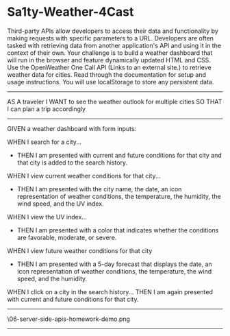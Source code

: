 # Sa1ty-Weather-4Cast
Third-party APIs allow developers to access their data and functionality by making requests with specific parameters to a URL. Developers are often tasked with retrieving data from another application's API and using it in the context of their own. Your challenge is to build a weather dashboard that will run in the browser and feature dynamically updated HTML and CSS.  Use the OpenWeather One Call API (Links to an external site.) to retrieve weather data for cities. Read through the documentation for setup and usage instructions. You will use localStorage to store any persistent data.
____________________________________________________________________________
AS A traveler
I WANT to see the weather outlook for multiple cities
SO THAT I can plan a trip accordingly
____________________________________________________________________________
GIVEN a weather dashboard with form inputs:


WHEN I search for a city...
- THEN I am presented with current and future conditions for that city and that city is added to the search history.

WHEN I view current weather conditions for that city...
- THEN I am presented with the city name, the date, an icon representation of weather conditions, the temperature, the humidity, the wind speed, and the UV index.

WHEN I view the UV index...
- THEN I am presented with a color that indicates whether the conditions are favorable, moderate, or severe.

WHEN I view future weather conditions for that city
- THEN I am presented with a 5-day forecast that displays the date, an icon representation of weather conditions, the temperature, the wind speed, and the humidity.

WHEN I click on a city in the search history...
 THEN I am again presented with current and future conditions for that city.
____________________________________________________________________________
\06-server-side-apis-homework-demo.png
____________________________________________________________________________